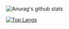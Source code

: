
![Anurag's github stats](https://github-readme-stats.vercel.app/api?username=imjee&show_icons=true&theme=dracula)

[![Top Langs](https://github-readme-stats.vercel.app/api/top-langs/?username=imjee&exclude_repo=github-readme-stats,imjee.github.io)](https://github.com/anuraghazra/github-readme-stats)
